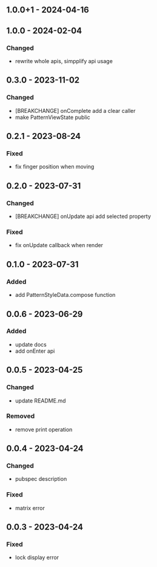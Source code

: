 ## 1.0.0+1 - 2024-04-16
## 1.0.0 - 2024-02-04
### Changed
- rewrite whole apis, simpplify api usage

## 0.3.0 - 2023-11-02
### Changed
- \[BREAKCHANGE\] onComplete add a clear caller
- make PatternViewState public

## 0.2.1 - 2023-08-24
### Fixed
- fix finger position when moving

## 0.2.0 - 2023-07-31
### Changed
- \[BREAKCHANGE\] onUpdate api add selected property

### Fixed
- fix onUpdate callback when render

## 0.1.0 - 2023-07-31
### Added
- add PatternStyleData.compose function

## 0.0.6 - 2023-06-29
### Added
- update docs
- add onEnter api

## 0.0.5 - 2023-04-25
### Changed
- update README.md

### Removed
- remove print operation

## 0.0.4 - 2023-04-24
### Changed
- pubspec description

### Fixed
- matrix error

## 0.0.3 - 2023-04-24
### Fixed
- lock display error
